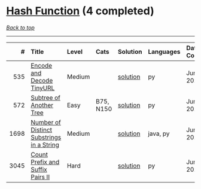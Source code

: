 # [Hash Function](<https://leetcode.com/tag/Hash-Function/>) (4 completed)

*[Back to top](<../../README.md>)*

------

|    # | Title                                                                                                                  | Level   | Cats      | Solution                                                             | Languages   | Date Complete   |
|-----:|:-----------------------------------------------------------------------------------------------------------------------|:--------|:----------|:---------------------------------------------------------------------|:------------|:----------------|
|  535 | [Encode and Decode TinyURL](<https://leetcode.com/problems/encode-and-decode-tinyurl>)                                 | Medium  |           | [solution](<../_535. Encode and Decode TinyURL.md>)                  | py          | Jun 07, 2024    |
|  572 | [Subtree of Another Tree](<https://leetcode.com/problems/subtree-of-another-tree>)                                     | Easy    | B75, N150 | [solution](<../_572. Subtree of Another Tree.md>)                    | py          | Jun 03, 2024    |
| 1698 | [Number of Distinct Substrings in a String](<https://leetcode.com/problems/number-of-distinct-substrings-in-a-string>) | Medium  |           | [solution](<../_1698. Number of Distinct Substrings in a String.md>) | java, py    | Jun 01, 2024    |
| 3045 | [Count Prefix and Suffix Pairs II](<https://leetcode.com/problems/count-prefix-and-suffix-pairs-ii>)                   | Hard    |           | [solution](<../_3045. Count Prefix and Suffix Pairs II.md>)          | py          | Jun 28, 2024    |